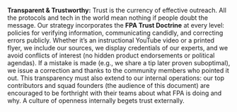 **Transparent & Trustworthy:** Trust is the currency of effective outreach. All the protocols and tech in the world mean nothing if people doubt the message. Our strategy incorporates the **FPA Trust Doctrine** at every level: policies for verifying information, communicating candidly, and correcting errors publicly. Whether it’s an instructional YouTube video or a printed flyer, we include our sources, we display credentials of our experts, and we avoid conflicts of interest (no hidden product endorsements or political agendas). If a mistake is made (e.g., we share a tip later proven suboptimal), we issue a correction and thanks to the community members who pointed it out. This transparency must also extend to our internal operations: our top contributors and squad founders (the audience of this document) are encouraged to be forthright with their teams about what FPA is doing and why. A culture of openness internally begets trust externally.